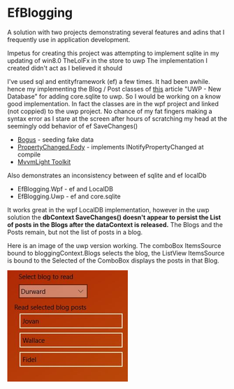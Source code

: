# EfBlogging

A solution with two projects demonstrating several features and adins that I frequently use in application development.

Impetus for creating this project was attempting to implement sqlite in my updating of win8.0 TheLolFx in the store to uwp The implementation I created didn't act as I believed it should

I've used sql and entityframework (ef) a few times. It had been awhile. 
hence my implementing the Blog / Post classes of [this](https://docs.microsoft.com/en-us/ef/core/get-started/uwp/getting-started) article "UWP - New Database" for adding core.sqlite to uwp. 
So I would be working on a know good implementation. In fact the classes are in the wpf project and linked (not coppied) to the uwp project. 
No chance of my fat fingers making a syntax error as I stare at the screen after hours of scratching my head at the seemingly odd behavior of ef SaveChanges()

* [Bogus](https://github.com/bchavez/Bogus) - seeding fake data
* [PropertyChanged.Fody](https://github.com/Fody/PropertyChanged) - implements INotifyPropertyChanged at compile 
* [MvvmLight Toolkit](http://www.mvvmlight.net/)

Also demonstrates an inconsistency between ef sqlite and ef localDb
* EfBlogging.Wpf - ef and LocalDB
* EfBlogging.Uwp - ef and core.sqlite

It works great in the wpf LocalDB implementation, 
however in the uwp solution the **dbContext SaveChanges() doesn't appear to persist the List of posts in the Blogs after the dataContext is released.**
The Blogs and the Posts remain, but not the list of posts in a blog.

Here is an image of the uwp version working. The comboBox ItemsSource bound to bloggingContext.Blogs selects the blog, the ListView ItemsSource is bound to the Selected of the ComboBox displays the posts in that Blog. 

![Ef Blogging Cb Lv As It Should Be](GitHubStuff/EfBloggingCbLvAsItShouldBe.JPG)

